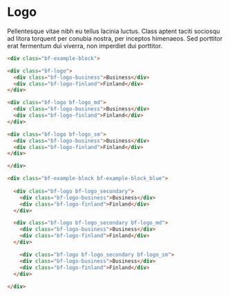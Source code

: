 # Logo

Pellentesque vitae nibh eu tellus lacinia luctus. Class aptent taciti sociosqu ad litora torquent per conubia nostra, per inceptos himenaeos. Sed porttitor erat fermentum dui viverra, non imperdiet dui porttitor.

```html
<div class="bf-example-block">

<div class="bf-logo">
  <div class="bf-logo-business">Business</div>
  <div class="bf-logo-finland">Finland</div>
</div>

<div class="bf-logo bf-logo_md">
  <div class="bf-logo-business">Business</div>
  <div class="bf-logo-finland">Finland</div>
</div>

<div class="bf-logo bf-logo_sm">
  <div class="bf-logo-business">Business</div>
  <div class="bf-logo-finland">Finland</div>
</div>

</div>
```

```html
<div class="bf-example-block bf-example-block_blue">
  
  <div class="bf-logo bf-logo_secondary">
    <div class="bf-logo-business">Business</div>
    <div class="bf-logo-finland">Finland</div>
  </div>

  <div class="bf-logo bf-logo_secondary bf-logo_md">
    <div class="bf-logo-business">Business</div>
    <div class="bf-logo-finland">Finland</div>
  </div>

    <div class="bf-logo bf-logo_secondary bf-logo_sm">
    <div class="bf-logo-business">Business</div>
    <div class="bf-logo-finland">Finland</div>
  </div>
  
</div>
```